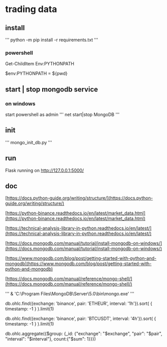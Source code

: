 # trading data

## install
'''
python -m pip install -r requirements.txt
'''

### powershell

Get-ChildItem Env:PYTHONPATH

$env:PYTHONPATH = ${pwd}

## start | stop mongodb service

### on windows
start powershell as admin
'''
net start|stop MongoDB
'''

## init
'''
mongo_init_db.py
'''

## run

Flask running on http://127.0.0.1:5000/

## doc
[https://docs.python-guide.org/writing/structure/](https://docs.python-guide.org/writing/structure/)

[https://python-binance.readthedocs.io/en/latest/market_data.html](https://python-binance.readthedocs.io/en/latest/market_data.html)

[https://technical-analysis-library-in-python.readthedocs.io/en/latest/](https://technical-analysis-library-in-python.readthedocs.io/en/latest/)

[https://docs.mongodb.com/manual/tutorial/install-mongodb-on-windows/](https://docs.mongodb.com/manual/tutorial/install-mongodb-on-windows/)

[https://www.mongodb.com/blog/post/getting-started-with-python-and-mongodb](https://www.mongodb.com/blog/post/getting-started-with-python-and-mongodb)

[https://docs.mongodb.com/manual/reference/mongo-shell/](https://docs.mongodb.com/manual/reference/mongo-shell/)

'''
& 'C:\Program Files\MongoDB\Server\5.0\bin\mongo.exe'
'''

db.ohlc.find({exchange: 'binance', pair: 'ETHEUR', interval: '1h'}).sort( { timestamp: -1 } ).limit(1)

db.ohlc.find({exchange: 'binance', pair: 'BTCUSDT', interval: '4h'}).sort( { timestamp: -1 } ).limit(1)

db.ohlc.aggregate({$group: {_id: {"exchange": "$exchange", "pair": "$pair", "interval": "$interval"}, count:{"$sum": 1}}})